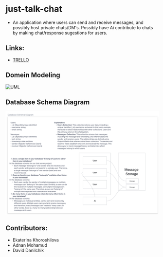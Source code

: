 # just-talk-chat
- An application where users can send and receive messages, and possibly host private chats/DM's. Possibly have Ai contribute to chats by making chat/response sugestions for users.

## Links:
- [TRELLO](https://trello.com/invite/b/uxaSmWNf/ATTIbc7032965c8252ccaf74a03c4c7b28fb7EEEA6C2/just-talk-chat)

## Domein Modeling
![UML](./assests/UML.png)

## Database Schema Diagram
![DB Modeling](./assets/Database.png)

## Contributors:
- Ekaterina Khoroshilova
- Adnan Mohamud
- David Danilchik
